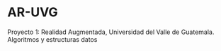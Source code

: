 AR-UVG
======

Proyecto 1: Realidad Augmentada, Universidad del Valle de Guatemala. Algoritmos y estructuras datos

